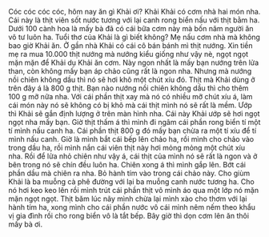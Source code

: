 Cóc cóc cóc cóc, hôm nay ăn gì Khải ơi? Khải Khải có cơm nhà hai món nha. Cái này là thịt viên sốt nước tương với lại canh rong biển nấu với thịt bằm ha. Dưới 100 cành hoa là mấy bà đã có cái bữa cơm này mà bốn năm người ăn vô tư luôn ha. Tuổi thơ của Khải là gì biết không? Mẹ nấu cơm nhà mà không bao giờ Khải ăn. Ở gần nhà Khải có cái cô bán bánh mì thịt nướng. Xin tiền mẹ ra mua 10.000 thịt nướng mà nướng kiểu giống như vậy nè, ngọt ngọt mặn mặn để Khải dụ Khải ăn cơm. Này ngon nhất là mấy bạn nướng trên lửa than, còn không mấy bạn áp chảo cũng rất là ngon nha. Nhưng mà nướng nồi chiên không dầu thì nó sẽ hơi khô một chút xíu đó. Thịt mà Khải dùng ở trên đây á là 800 g thịt. Bạn nào nướng nồi chiên không dầu thì cho thêm 100 g mỡ nữa nha. Với cái phần thịt xay mà nó có nhiều mỡ chút xíu á, làm cái món này nó sẽ không có bị khô mà cái thịt mình nó sẽ rất là mềm. Ướp thì Khải sẽ gắn định lượng ở trên màn hình nha. Cái này Khải ướp sẽ hơi ngọt ngọt nha mấy bạn. Giờ thịt thấm á thì mình đi ngâm cái phần rong biển tí một tí mình nấu canh ha. Cái phần thịt 800 g đó mấy bạn chừa ra một tí xíu để tí mình nấu canh. Giờ là mình bắt cái bếp lên chảo ha, rồi mình cho chảo vào trong dầu ha, rồi mình nắn cái viên thịt này hơi mỏng mỏng một chút xíu nha. Rồi để lửa nhỏ chiên như vậy á, cái thịt của mình nó sẽ rất là ngon và ở bên trong nó sẽ chín đều luôn ha. Chiên xong á thì mình gắp lên. Bớt cái phần dầu mà chiên ra nha. Bỏ hành tím vào trong cái chảo này. Cho giùm Khải là ba muỗng cà phê đường với lại ba muỗng canh nước tương ha. Cho nó hơi keo keo lên rồi mình trút cái phần thịt vô mình áo qua một lớp nó mặn mặn ngọt ngọt. Thịt băm lúc nãy mình chừa lại mình xào cho thơm với lại hành tím ha, xong mình cho cái phần nước vô cái mình nêm nếm theo khẩu vị gia đình rồi cho rong biển vô là tắt bếp. Bây giờ thì dọn cơm lên ăn thôi mấy bà ơi.